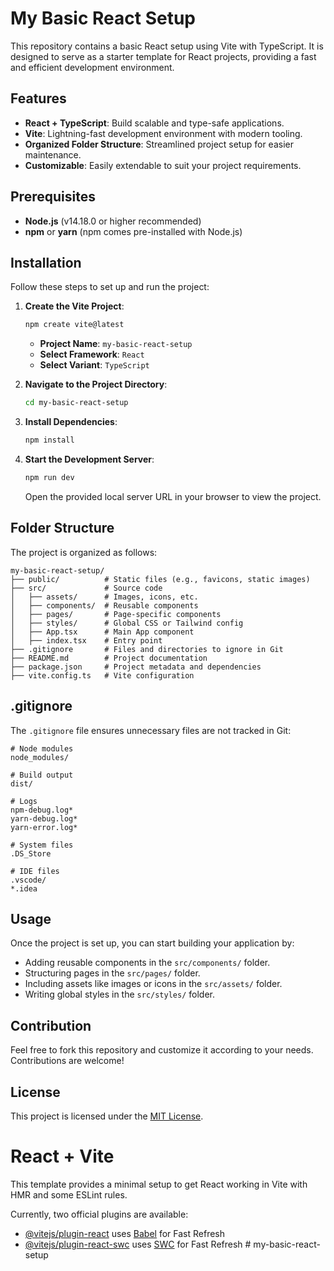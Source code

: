 # My Basic React Setup

This repository contains a basic React setup using Vite with TypeScript. It is designed to serve as a starter template for React projects, providing a fast and efficient development environment.

## Features
- **React + TypeScript**: Build scalable and type-safe applications.
- **Vite**: Lightning-fast development environment with modern tooling.
- **Organized Folder Structure**: Streamlined project setup for easier maintenance.
- **Customizable**: Easily extendable to suit your project requirements.

## Prerequisites
- **Node.js** (v14.18.0 or higher recommended)
- **npm** or **yarn** (npm comes pre-installed with Node.js)

## Installation
Follow these steps to set up and run the project:

1. **Create the Vite Project**:
   ```bash
   npm create vite@latest
   ```
   - **Project Name**: `my-basic-react-setup`
   - **Select Framework**: `React`
   - **Select Variant**: `TypeScript`

2. **Navigate to the Project Directory**:
   ```bash
   cd my-basic-react-setup
   ```

3. **Install Dependencies**:
   ```bash
   npm install
   ```

4. **Start the Development Server**:
   ```bash
   npm run dev
   ```
   Open the provided local server URL in your browser to view the project.

## Folder Structure
The project is organized as follows:
```
my-basic-react-setup/
├── public/          # Static files (e.g., favicons, static images)
├── src/             # Source code
│   ├── assets/      # Images, icons, etc.
│   ├── components/  # Reusable components
│   ├── pages/       # Page-specific components
│   ├── styles/      # Global CSS or Tailwind config
│   ├── App.tsx      # Main App component
│   ├── index.tsx    # Entry point
├── .gitignore       # Files and directories to ignore in Git
├── README.md        # Project documentation
├── package.json     # Project metadata and dependencies
├── vite.config.ts   # Vite configuration
```

## .gitignore
The `.gitignore` file ensures unnecessary files are not tracked in Git:
```gitignore
# Node modules
node_modules/

# Build output
dist/

# Logs
npm-debug.log*
yarn-debug.log*
yarn-error.log*

# System files
.DS_Store

# IDE files
.vscode/
*.idea
```

## Usage
Once the project is set up, you can start building your application by:
- Adding reusable components in the `src/components/` folder.
- Structuring pages in the `src/pages/` folder.
- Including assets like images or icons in the `src/assets/` folder.
- Writing global styles in the `src/styles/` folder.

## Contribution
Feel free to fork this repository and customize it according to your needs. Contributions are welcome!

## License
This project is licensed under the [MIT License](LICENSE).



# React + Vite

This template provides a minimal setup to get React working in Vite with HMR and some ESLint rules.

Currently, two official plugins are available:

- [@vitejs/plugin-react](https://github.com/vitejs/vite-plugin-react/blob/main/packages/plugin-react/README.md) uses [Babel](https://babeljs.io/) for Fast Refresh
- [@vitejs/plugin-react-swc](https://github.com/vitejs/vite-plugin-react-swc) uses [SWC](https://swc.rs/) for Fast Refresh
#   m y - b a s i c - r e a c t - s e t u p 
 
 